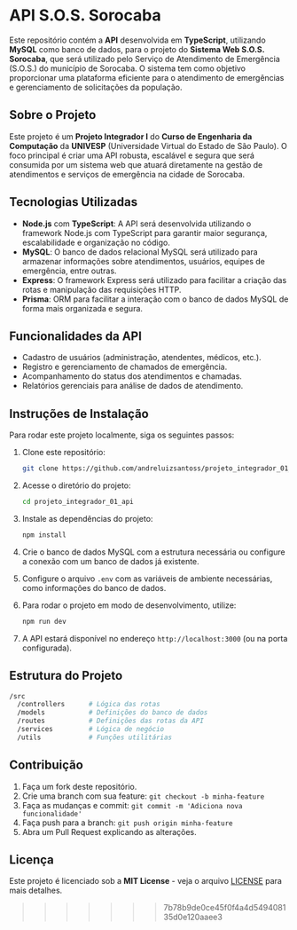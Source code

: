 # API S.O.S. Sorocaba

Este repositório contém a **API** desenvolvida em **TypeScript**, utilizando **MySQL** como banco de dados, para o projeto do **Sistema Web S.O.S. Sorocaba**, que será utilizado pelo Serviço de Atendimento de Emergência (S.O.S.) do município de Sorocaba. O sistema tem como objetivo proporcionar uma plataforma eficiente para o atendimento de emergências e gerenciamento de solicitações da população.

## Sobre o Projeto

Este projeto é um **Projeto Integrador I** do **Curso de Engenharia da Computação** da **UNIVESP** (Universidade Virtual do Estado de São Paulo). O foco principal é criar uma API robusta, escalável e segura que será consumida por um sistema web que atuará diretamente na gestão de atendimentos e serviços de emergência na cidade de Sorocaba.

## Tecnologias Utilizadas

- **Node.js** com **TypeScript**: A API será desenvolvida utilizando o framework Node.js com TypeScript para garantir maior segurança, escalabilidade e organização no código.
- **MySQL**: O banco de dados relacional MySQL será utilizado para armazenar informações sobre atendimentos, usuários, equipes de emergência, entre outras.
- **Express**: O framework Express será utilizado para facilitar a criação das rotas e manipulação das requisições HTTP.
- **Prisma**: ORM para facilitar a interação com o banco de dados MySQL de forma mais organizada e segura.

## Funcionalidades da API

- Cadastro de usuários (administração, atendentes, médicos, etc.).
- Registro e gerenciamento de chamados de emergência.
- Acompanhamento do status dos atendimentos e chamadas.
- Relatórios gerenciais para análise de dados de atendimento.

## Instruções de Instalação

Para rodar este projeto localmente, siga os seguintes passos:

1. Clone este repositório:

    ```bash
    git clone https://github.com/andreluizsantoss/projeto_integrador_01_api.git
    ```

2. Acesse o diretório do projeto:

    ```bash
    cd projeto_integrador_01_api
    ```

3. Instale as dependências do projeto:

    ```bash
    npm install
    ```

4. Crie o banco de dados MySQL com a estrutura necessária ou configure a conexão com um banco de dados já existente.

5. Configure o arquivo `.env` com as variáveis de ambiente necessárias, como informações do banco de dados.

6. Para rodar o projeto em modo de desenvolvimento, utilize:

    ```bash
    npm run dev
    ```

7. A API estará disponível no endereço `http://localhost:3000` (ou na porta configurada).

## Estrutura do Projeto

```bash
/src
  /controllers      # Lógica das rotas
  /models           # Definições do banco de dados
  /routes           # Definições das rotas da API
  /services         # Lógica de negócio
  /utils            # Funções utilitárias
```

## Contribuição

1. Faça um fork deste repositório.
2. Crie uma branch com sua feature: `git checkout -b minha-feature`
3. Faça as mudanças e commit: `git commit -m 'Adiciona nova funcionalidade'`
4. Faça push para a branch: `git push origin minha-feature`
5. Abra um Pull Request explicando as alterações.

## Licença

Este projeto é licenciado sob a **MIT License** - veja o arquivo [LICENSE](LICENSE) para mais detalhes.
>>>>>>> 7b78b9de0ce45f0f4a4d549408135d0e120aaee3
